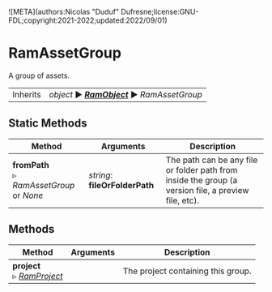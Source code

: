 ![META](authors:Nicolas "Duduf" Dufresne;license:GNU-FDL;copyright:2021-2022;updated:2022/09/01)

# RamAssetGroup

A group of assets.

|     |     |
| --- | --- |
| Inherits | *object* ► ***[RamObject](ram_object.md)*** ► *RamAssetGroup* |

## Static Methods

| Method | Arguments | Description |
| --- | --- | --- |
| **fromPath**<br />▹ *RamAssetGroup* or *None* | *string*: **fileOrFolderPath**<br /> | The path can be any file or folder path from inside the group (a version file, a preview file, etc). |

## Methods

| Method | Arguments | Description |
| --- | --- | --- |
| **project**<br />▹ [*RamProject*](ram_project.md) | | The project containing this group. |
